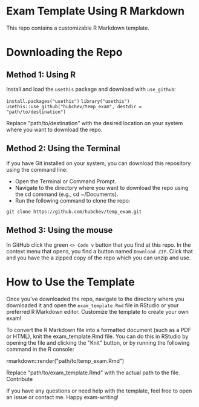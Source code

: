 # Exam Template Using R Markdown

This repo contains a customizable R Markdown template.

# Downloading the Repo

## Method 1: Using R

Install and load the `usethis` package and download with `use_github`:

`install.packages("usethis")`
`library("usethis")`
`usethis::use_github("hubchev/temp_exam", destdir = "path/to/destination")`

Replace "path/to/destination" with the desired location on your system where you want to download the repo.

## Method 2: Using the Terminal

If you have Git installed on your system, you can download this repository using the command line:

- Open the Terminal or Command Prompt.
- Navigate to the directory where you want to download the repo using the cd command (e.g., cd ~/Documents).
- Run the following command to clone the repo: 

`git clone https://github.com/hubchev/temp_exam.git`

## Method 3: Using the mouse

In GitHub click the green `<> Code v` button that you find at this repo. In the context menu that opens, you find a button named `Download ZIP`. Click that and you have the a zipped copy of the repo which you can unzip and use.

# How to Use the Template

Once you've downloaded the repo, navigate to the directory where you downloaded it and open the `exam_template.Rmd` file in RStudio or your preferred R Markdown editor. Customize the template to create your own exam!

To convert the R Markdown file into a formatted document (such as a PDF or HTML), knit the exam_template.Rmd file. You can do this in RStudio by opening the file and clicking the "Knit" button, or by running the following command in the R console:

rmarkdown::render("path/to/temp_exam.Rmd")

Replace "path/to/exam_template.Rmd" with the actual path to the file.
Contribute

If you have any questions or need help with the template, feel free to open an issue or contact me. Happy exam-writing!
